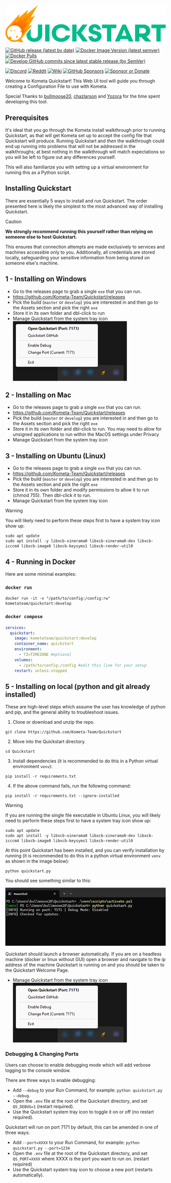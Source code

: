 ![Quickstart Logo](static/images/logo.webp)

[![GitHub release (latest by date)](https://img.shields.io/github/v/release/Kometa-Team/Quickstart?style=plastic)](https://github.com/Kometa-Team/Quickstart/releases)
[![Docker Image Version (latest semver)](https://img.shields.io/docker/v/kometateam/quickstart?label=docker&sort=semver&style=plastic)](https://hub.docker.com/r/kometateam/quickstart)
[![Docker Pulls](https://img.shields.io/docker/pulls/kometateam/quickstart?style=plastic)](https://hub.docker.com/r/kometateam/quickstart)
[![Develop GitHub commits since latest stable release (by SemVer)](https://img.shields.io/github/commits-since/Kometa-Team/Quickstart/latest/develop?label=Commits%20in%20Develop&style=plastic)](https://github.com/Kometa-Team/Quickstart/tree/develop)

[![Discord](https://img.shields.io/discord/822460010649878528?color=%2300bc8c&label=Discord&style=plastic)](https://discord.gg/NfH6mGFuAB)
[![Reddit](https://img.shields.io/reddit/subreddit-subscribers/Kometa?color=%2300bc8c&label=r%2FKometa&style=plastic)](https://www.reddit.com/r/Kometa/)
[![Wiki](https://img.shields.io/readthedocs/kometa?color=%2300bc8c&style=plastic)](https://kometa.wiki/en/latest/home/scripts/quickstart.html)
[![GitHub Sponsors](https://img.shields.io/github/sponsors/meisnate12?color=%238a2be2&style=plastic)](https://github.com/sponsors/meisnate12)
[![Sponsor or Donate](https://img.shields.io/badge/-Sponsor%2FDonate-blueviolet?style=plastic)](https://github.com/sponsors/meisnate12)

Welcome to Kometa Quickstart! This Web UI tool will guide you through creating a Configuration File to use with Kometa.

Special Thanks to [bullmoose20](https://github.com/bullmoose20), [chazlarson](https://github.com/chazlarson) and [Yozora](https://github.com/yozoraXCII) for the time spent developing this tool.

## Prerequisites

It's ideal that you go through the Kometa install walkthrough prior to running Quickstart, as that will get Kometa set up to accept the config file that Quickstart will produce.  Running Quickstart and *then* the walkthrough could end up running into problems that will not be addressed in the walkthroughs; at best nothing in the walkthrough will match expectations so you will be left to figure out any differences yourself.

This will also familiarize you with setting up a virtual environment for running this as a Python script.

## Installing Quickstart

There are essentially 5 ways to install and run Quickstart. The order presented here is likely the simplest to the most advanced way of installing Quickstart. 

> [!CAUTION]
> **We strongly recommend running this yourself rather than relying on someone else to host Quickstart.**
>
> This ensures that connection attempts are made exclusively to services and machines accessible only to you. Additionally, all credentials are stored locally, safeguarding your sensitive information from being stored on someone else's machine.
>

## 1 - Installing on Windows

- Go to the releases page to grab a single `exe` that you can run.
- https://github.com/Kometa-Team/Quickstart/releases
- Pick the build (`master` or `develop`) you are interested in and then go to the Assets section and pick the right `exe`
- Store it in its own folder and dbl-click to run
- Manage Quickstart from the system tray icon
![image](static/images/system-tray-launcher.png)

## 2 - Installing on Mac

- Go to the releases page to grab a single `exe` that you can run.
- https://github.com/Kometa-Team/Quickstart/releases
- Pick the build (`master` or `develop`) you are interested in and then go to the Assets section and pick the right `exe`
- Store it in its own folder and dbl-click to run. You may need to allow for unsigned applications to run within the MacOS settings under Privacy
- Manage Quickstart from the system tray icon

## 3 - Installing on Ubuntu (Linux)

- Go to the releases page to grab a single `exe` that you can run.
- https://github.com/Kometa-Team/Quickstart/releases
- Pick the build (`master` or `develop`) you are interested in and then go to the Assets section and pick the right `exe`
- Store it in its own folder and modify permissions to allow it to run (chmod 755). Then dbl-click it to run.
- Manage Quickstart from the system tray icon

> [!WARNING]
> You will likely need to perform these steps first to have a system tray icon show up:
```shell
sudo apt update
sudo apt install -y libxcb-xinerama0 libxcb-xinerama0-dev libxcb-icccm4 libxcb-image0 libxcb-keysyms1 libxcb-render-util0
```

## 4 - Running in Docker

Here are some minimal examples:

### `docker run`
```
docker run -it -v "/path/to/config:/config:rw" kometateam/quickstart:develop
```

### `docker compose`
```yaml
services:
  quickstart:
    image: kometateam/quickstart:develop
    container_name: quickstart
    environment:
      - TZ=TIMEZONE #optional
    volumes:
      - /path/to/config:/config #edit this line for your setup
    restart: unless-stopped
```

## 5 - Installing on local (python and git already installed)

These are high-level steps which assume the user has knowledge of python and pip, and the general ability to troubleshoot issues.

1. Clone or download and unzip the repo.
```shell
git clone https://github.com/Kometa-Team/Quickstart
```

2. Move into the Quickstart directory.
```shell
cd Quickstart
```

3. Install dependencies (it is recommended to do this in a Python virtual environment `venv`):
```shell
pip install -r requirements.txt
```

4. If the above command fails, run the following command:
```shell
pip install -r requirements.txt --ignore-installed
```

> [!WARNING]
> If you are running the single file executable in Ubuntu Linux, you will likely need to perform these steps first to have a system tray icon show up:
```shell
sudo apt update
sudo apt install -y libxcb-xinerama0 libxcb-xinerama0-dev libxcb-icccm4 libxcb-image0 libxcb-keysyms1 libxcb-render-util0
```

At this point Quickstart has been installed, and you can verify installation by running (it is recommended to do this in a python virtual environment `venv` as shown in the image below):
```shell
python quickstart.py
```

You should see something similar to this:

![image](static/images/running-in-pwsh.png)

Quickstart should launch a browser automatically. If you are on a headless machine (docker or linux without GUI) open a browser and navigate to the ip address of the machine Quickstart is running on and you should be taken to the Quickstart Welcome Page. 

- Manage Quickstart from the system tray icon
![image](static/images/system-tray-launcher.png)


### Debugging & Changing Ports

Users can choose to enable debugging mode which will add verbose logging to the console window.

There are three ways to enable debugging:
- Add `--debug` to your Run Command, for example: `python quickstart.py --debug`.
- Open the `.env` file at the root of the Quickstart directory, and set `QS_DEBUG=1` (restart required).
- Use the Quickstart system tray icon to toggle it on or off (no restart required).

Quickstart will run on port 7171 by default, this can be amended in one of three ways:
- Add `--port=XXXX` to your Run Command, for example: `python quickstart.py --port=1234`
- Open the `.env` file at the root of the Quickstart directory, and set `QS_PORT=XXXX` where XXXX is the port you want to run on. (restart required)
- Use the Quickstart system tray icon to choose a new port (restarts automatically).
